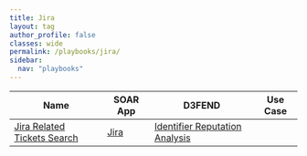 ```yaml
---
title: Jira
layout: tag
author_profile: false
classes: wide
permalink: /playbooks/jira/
sidebar:
  nav: "playbooks"
---
```


| Name    | SOAR App   | D3FEND      | Use Case    |
| --------| ---------- | ----------- | ----------- |
| [Jira Related Tickets Search](/playbooks/jira_related_tickets_search/)| [Jira](https://splunkbase.splunk.com/apps?keyword=jira&filters=product%3Asoar)| [Identifier Reputation Analysis](https://d3fend.mitre.org/technique/d3f:IdentifierReputationAnalysis)| |